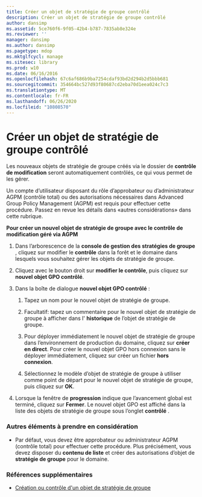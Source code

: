 ```yaml
---
title: Créer un objet de stratégie de groupe contrôlé
description: Créer un objet de stratégie de groupe contrôlé
author: dansimp
ms.assetid: 5ce760f6-9f05-42b4-b787-7835ab8e324e
ms.reviewer: ''
manager: dansimp
ms.author: dansimp
ms.pagetype: mdop
ms.mktglfcycl: manage
ms.sitesec: library
ms.prod: w10
ms.date: 06/16/2016
ms.openlocfilehash: 67c6af686b9ba7254cdaf93bd2d294b2d5bbb681
ms.sourcegitcommit: 354664bc527d93f80687cd2eba70d1eea024c7c3
ms.translationtype: MT
ms.contentlocale: fr-FR
ms.lasthandoff: 06/26/2020
ms.locfileid: "10808570"
---
```

# Créer un objet de stratégie de groupe contrôlé


Les nouveaux objets de stratégie de groupe créés via le dossier de **contrôle de modification** seront automatiquement contrôlés, ce qui vous permet de les gérer.

Un compte d’utilisateur disposant du rôle d’approbateur ou d’administrateur AGPM (contrôle total) ou des autorisations nécessaires dans Advanced Group Policy Management (AGPM) est requis pour effectuer cette procédure. Passez en revue les détails dans «autres considérations» dans cette rubrique.

**Pour créer un nouvel objet de stratégie de groupe avec le contrôle de modification géré via AGPM**

1.  Dans l’arborescence de la **console de gestion des stratégies de groupe** , cliquez sur modifier le **contrôle** dans la forêt et le domaine dans lesquels vous souhaitez gérer les objets de stratégie de groupe.

2.  Cliquez avec le bouton droit sur **modifier le contrôle**, puis cliquez sur **nouvel objet GPO contrôlé**.

3.  Dans la boîte de dialogue **nouvel objet GPO contrôlé** :

    1.  Tapez un nom pour le nouvel objet de stratégie de groupe.

    2.  Facultatif: tapez un commentaire pour le nouvel objet de stratégie de groupe à afficher dans l' **historique** de l’objet de stratégie de groupe.

    3.  Pour déployer immédiatement le nouvel objet de stratégie de groupe dans l’environnement de production du domaine, cliquez sur **créer en direct**. Pour créer le nouvel objet GPO hors connexion sans le déployer immédiatement, cliquez sur créer un fichier **hors connexion**.

    4.  Sélectionnez le modèle d’objet de stratégie de groupe à utiliser comme point de départ pour le nouvel objet de stratégie de groupe, puis cliquez sur **OK**.

4.  Lorsque la fenêtre de **progression** indique que l’avancement global est terminé, cliquez sur **Fermer**. Le nouvel objet GPO est affiché dans la liste des objets de stratégie de groupe sous l’onglet **contrôlé** .

### Autres éléments à prendre en considération

-   Par défaut, vous devez être approbateur ou administrateur AGPM (contrôle total) pour effectuer cette procédure. Plus précisément, vous devez disposer du **contenu de liste** et créer des autorisations d’objet de **stratégie de groupe** pour le domaine.

### Références supplémentaires

-   [Création ou contrôle d'un objet de stratégie de groupe](creating-or-controlling-a-gpo-agpm40-app.md)

 

 





